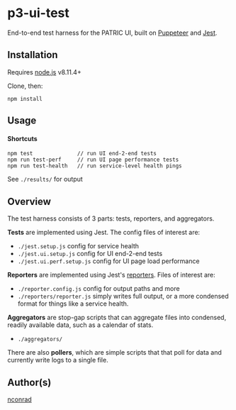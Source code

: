 # p3-ui-test

End-to-end test harness for the PATRIC UI, built on [Puppeteer](https://github.com/GoogleChrome/puppeteer) and [Jest](https://jestjs.io/]).


## Installation

Requires [node.js](https://nodejs.org) v8.11.4+


Clone, then:

```
npm install
```


## Usage

#### Shortcuts


```
npm test              // run UI end-2-end tests
npm run test-perf     // run UI page performance tests
npm run test-health   // run service-level health pings
```

See `./results/` for output


## Overview

The test harness consists of 3 parts: tests, reporters, and aggregators.

<b>Tests</b> are implemented using Jest.  The config files of interest are:
- `./jest.setup.js` config for service health
- `./jest.ui.setup.js` config for UI end-2-end tests
- `./jest.ui.perf.setup.js` config for UI page load performance

<b>Reporters</b> are implemented using Jest's [reporters](https://jestjs.io/docs/en/configuration#reporters-arraymodulename--modulename-options).  Files of interest are:
- `./reporter.config.js` config for output paths and more
- `./reporters/reporter.js` simply writes full output, or a more condensed format for things like a service health.


<b>Aggregators</b> are stop-gap scripts that can aggregate files into condensed, readily available data, such as a calendar of stats.

- `./aggregators/`


There are also <b>pollers</b>, which are simple scripts that that poll for data and currently write logs to a single file.



## Author(s)

[nconrad](https://github.com/nconrad)



